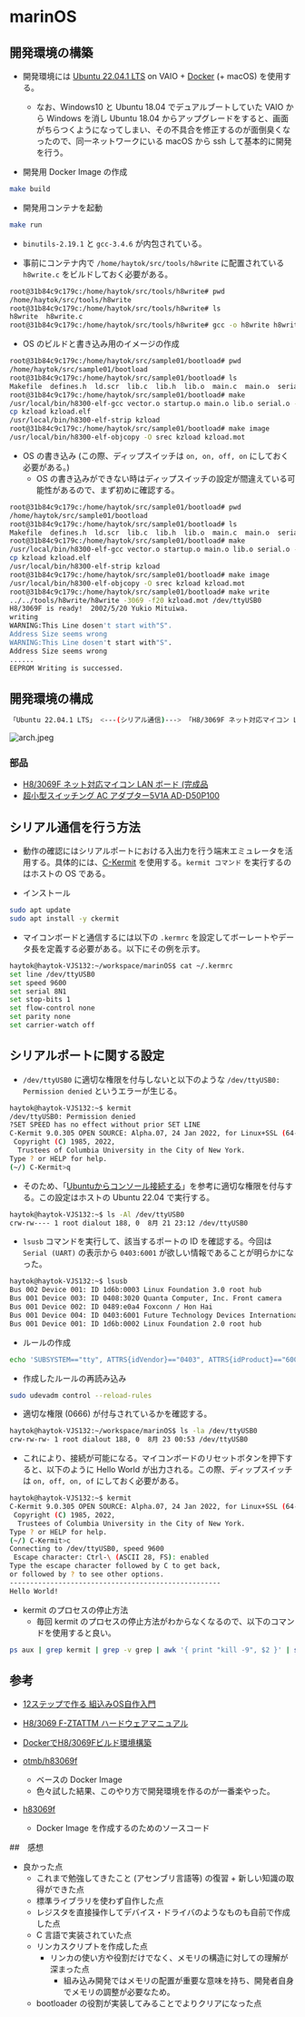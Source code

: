 # marinOS

## 開発環境の構築

- 開発環境には [Ubuntu 22.04.1 LTS](https://releases.ubuntu.com/22.04/) on VAIO + [Docker](https://www.docker.com/) (+ macOS) を使用する。
  - なお、Windows10 と Ubuntu 18.04 でデュアルブートしていた VAIO から Windows を消し Ubuntu 18.04 からアップグレードをすると、画面がちらつくようになってしまい、その不具合を修正するのが面倒臭くなったので、同一ネットワークにいる macOS から ssh して基本的に開発を行う。

- 開発用 Docker Image の作成

```bash
make build
```

- 開発用コンテナを起動

```bash
make run
```

- `binutils-2.19.1` と `gcc-3.4.6` が内包されている。

- 事前にコンテナ内で `/home/haytok/src/tools/h8write` に配置されている `h8write.c` をビルドしておく必要がある。

```bash
root@31b84c9c179c:/home/haytok/src/tools/h8write# pwd
/home/haytok/src/tools/h8write
root@31b84c9c179c:/home/haytok/src/tools/h8write# ls
h8write  h8write.c
root@31b84c9c179c:/home/haytok/src/tools/h8write# gcc -o h8write h8write.c
```

- OS のビルドと書き込み用のイメージの作成

```bash
root@31b84c9c179c:/home/haytok/src/sample01/bootload# pwd
/home/haytok/src/sample01/bootload
root@31b84c9c179c:/home/haytok/src/sample01/bootload# ls
Makefile  defines.h  ld.scr  lib.c  lib.h  lib.o  main.c  main.o  serial.c  serial.h  serial.o	startup.o  startup.s  vector.c	vector.o
root@31b84c9c179c:/home/haytok/src/sample01/bootload# make
/usr/local/bin/h8300-elf-gcc vector.o startup.o main.o lib.o serial.o -o kzload -Wall -mh -nostdinc -nostdlib -fno-builtin -static -T ld.scr -L.
cp kzload kzload.elf
/usr/local/bin/h8300-elf-strip kzload
root@31b84c9c179c:/home/haytok/src/sample01/bootload# make image
/usr/local/bin/h8300-elf-objcopy -O srec kzload kzload.mot
```

- OS の書き込み (この際、ディップスイッチは `on, on, off, on` にしておく必要がある。)
  - OS の書き込みができない時はディップスイッチの設定が間違えている可能性があるので、まず初めに確認する。

```bash
root@31b84c9c179c:/home/haytok/src/sample01/bootload# pwd
/home/haytok/src/sample01/bootload
root@31b84c9c179c:/home/haytok/src/sample01/bootload# ls
Makefile  defines.h  ld.scr  lib.c  lib.h  lib.o  main.c  main.o  serial.c  serial.h  serial.o	startup.o  startup.s  vector.c	vector.o
root@31b84c9c179c:/home/haytok/src/sample01/bootload# make
/usr/local/bin/h8300-elf-gcc vector.o startup.o main.o lib.o serial.o -o kzload -Wall -mh -nostdinc -nostdlib -fno-builtin -static -T ld.scr -L.
cp kzload kzload.elf
/usr/local/bin/h8300-elf-strip kzload
root@31b84c9c179c:/home/haytok/src/sample01/bootload# make image
/usr/local/bin/h8300-elf-objcopy -O srec kzload kzload.mot
root@31b84c9c179c:/home/haytok/src/sample01/bootload# make write
../../tools/h8write/h8write -3069 -f20 kzload.mot /dev/ttyUSB0
H8/3069F is ready!  2002/5/20 Yukio Mituiwa.
writing
WARNING:This Line dosen't start with"S".
Address Size seems wrong
WARNING:This Line dosen't start with"S".
Address Size seems wrong
......
EEPROM Writing is successed.
```

## 開発環境の構成

```bash
「Ubuntu 22.04.1 LTS」 <---(シリアル通信)---> 「H8/3069F ネット対応マイコン LAN ボード (完成品)」
```

![arch.jpeg](arch.jpeg)

### 部品

- [H8/3069F ネット対応マイコン LAN ボード (完成品](https://akizukidenshi.com/catalog/g/gK-01271/)
- [超小型スイッチング AC アダプター5V1A AD-D50P100](https://akizukidenshi.com/catalog/g/gM-06096/)

## シリアル通信を行う方法

- 動作の確認にはシリアルポートにおける入出力を行う端末エミュレータを活用する。具体的には、[C-Kermit](http://www.columbia.edu/kermit/ck90.html) を使用する。`kermit コマンド` を実行するのはホストの OS である。

- インストール

```bash
sudo apt update
sudo apt install -y ckermit 
```

- マイコンボードと通信するには以下の `.kermrc` を設定してボーレートやデータ長を定義する必要がある。以下にその例を示す。

```bash
haytok@haytok-VJS132:~/workspace/marinOS$ cat ~/.kermrc
set line /dev/ttyUSB0
set speed 9600
set serial 8N1
set stop-bits 1
set flow-control none
set parity none
set carrier-watch off
```

## シリアルポートに関する設定

- `/dev/ttyUSB0` に適切な権限を付与しないと以下のような `/dev/ttyUSB0: Permission denied` というエラーが生じる。

```bash
haytok@haytok-VJS132:~$ kermit
/dev/ttyUSB0: Permission denied
?SET SPEED has no effect without prior SET LINE
C-Kermit 9.0.305 OPEN SOURCE: Alpha.07, 24 Jan 2022, for Linux+SSL (64-bit)
 Copyright (C) 1985, 2022,
  Trustees of Columbia University in the City of New York.
Type ? or HELP for help.
(~/) C-Kermit>q
```

- そのため、「[Ubuntuからコンソール接続する](https://qiita.com/hachisukansw/items/0dcbd9dc5f54e88160c3)」を参考に適切な権限を付与する。この設定はホストの Ubuntu 22.04 で実行する。

```bash
haytok@haytok-VJS132:~$ ls -Al /dev/ttyUSB0
crw-rw---- 1 root dialout 188, 0  8月 21 23:12 /dev/ttyUSB0
```

- `lsusb` コマンドを実行して、該当するポートの ID を確認する。今回は `Serial (UART)` の表示から `0403:6001` が欲しい情報であることが明らかになった。

```bash
haytok@haytok-VJS132:~$ lsusb
Bus 002 Device 001: ID 1d6b:0003 Linux Foundation 3.0 root hub
Bus 001 Device 003: ID 0408:3020 Quanta Computer, Inc. Front camera
Bus 001 Device 002: ID 0489:e0a4 Foxconn / Hon Hai
Bus 001 Device 004: ID 0403:6001 Future Technology Devices International, Ltd FT232 Serial (UART) IC
Bus 001 Device 001: ID 1d6b:0002 Linux Foundation 2.0 root hub
```

- ルールの作成

```bash
echo 'SUBSYSTEM=="tty", ATTRS{idVendor}=="0403", ATTRS{idProduct}=="6001", MODE="0666"' | sudo tee /etc/udev/rules.d/50-usb-serial.rules
```

- 作成したルールの再読み込み

```bash
sudo udevadm control --reload-rules
```

- 適切な権限 (0666) が付与されているかを確認する。

```bash
haytok@haytok-VJS132:~/workspace/marinOS$ ls -la /dev/ttyUSB0
crw-rw-rw- 1 root dialout 188, 0  8月 23 00:53 /dev/ttyUSB0
```

- これにより、接続が可能になる。マイコンボードのリセットボタンを押下すると、以下のように Hello World が出力される。この際、ディップスイッチは `on, off, on, of` にしておく必要がある。

```bash
haytok@haytok-VJS132:~$ kermit
C-Kermit 9.0.305 OPEN SOURCE: Alpha.07, 24 Jan 2022, for Linux+SSL (64-bit)
 Copyright (C) 1985, 2022,
  Trustees of Columbia University in the City of New York.
Type ? or HELP for help.
(~/) C-Kermit>c
Connecting to /dev/ttyUSB0, speed 9600
 Escape character: Ctrl-\ (ASCII 28, FS): enabled
Type the escape character followed by C to get back,
or followed by ? to see other options.
----------------------------------------------------
Hello World!
```

- kermit のプロセスの停止方法
  - 毎回 kermit のプロセスの停止方法がわからなくなるので、以下のコマンドを使用すると良い。

```bash
ps aux | grep kermit | grep -v grep | awk '{ print "kill -9", $2 }' | sh
```

## 参考

- [12ステップで作る 組込みOS自作入門](https://kozos.jp/books/makeos)
- [H8/3069 F-ZTATTM ハードウェアマニュアル](http://www.picosystems.net/dl/ds/device/HD64F3069.pdf)

- [DockerでH8/3069Fビルド環境構築](https://qiita.com/mbotsu/items/dcba3f76551902f28bfb)
- [otmb/h83069f](https://registry.hub.docker.com/r/otmb/h83069f)
  - ベースの Docker Image
  - 色々試した結果、このやり方で開発環境を作るのが一番楽やった。
- [h83069f](https://github.com/otmb/h83069f)
  - Docker Image を作成するのためのソースコード

##　感想

- 良かった点
  - これまで勉強してきたこと (アセンブリ言語等) の復習 + 新しい知識の取得ができた点
  - 標準ライブラリを使わず自作した点
  - レジスタを直接操作してデバイス・ドライバのようなものも自前で作成した点
  - C 言語で実装されていた点
  - リンカスクリプトを作成した点
    - リンカの使い方や役割だけでなく、メモリの構造に対しての理解が深まった点
      - 組み込み開発ではメモリの配置が重要な意味を持ち、開発者自身でメモリの調整が必要なため。
  - bootloader の役割が実装してみることでよりクリアになった点
